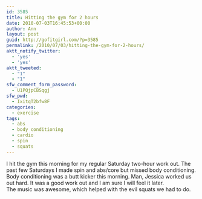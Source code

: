 ```yaml
---
id: 3585
title: Hitting the gym for 2 hours
date: 2010-07-03T16:45:53+00:00
author: Ann
layout: post
guid: http://gofitgirl.com/?p=3585
permalink: /2010/07/03/hitting-the-gym-for-2-hours/
aktt_notify_twitter:
  - 'yes'
  - 'yes'
aktt_tweeted:
  - "1"
  - "1"
sfw_comment_form_password:
  - U1PQjpCBSqgj
sfw_pwd:
  - IxitqT2bfw8F
categories:
  - exercise
tags:
  - abs
  - body conditioning
  - cardio
  - spin
  - squats
---
```

I hit the gym this morning for my regular Saturday two-hour work out. The past few Saturdays I made spin and abs/core but missed body conditioning.  
Body conditioning was a butt kicker this morning. Man, Jessica worked us out hard. It was a good work out and I am sure I will feel it later.  
The music was awesome, which helped with the evil squats we had to do.